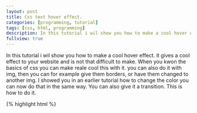 ```yaml
---
layout: post
title: Css text hover effect.
categories: [programming, tutorial]
tags: [css, html, programming]
description: In this tutorial i wil show you how to make a cool hover effect.
fullview: true
---
```


In this tutorial i wil show you how to make a cool hover effect. it gives a cool effect to your website and is not that difficult to make.
When you kwon the basics of css you can make reale cool this with it.
you can also do it with img, then you can for example give them borders, or have them changed to another img.
I showed you in an earlier tutorial how to change the color you can now do that in the same way.
You can also give it a transition.
This is how to do it. 

{% highlight html %}
<html>
  <head>
    <style>
      p.tutorial {
      color: green;
      font-weight: bold;
      }
      
      p.tutorial:hover {
      color: blue;
      font-weight: bold;
      transition: 0.8s;
      }
      </style>
    </head>
  <body> 
  <p class="tutorial">HOVER ME!!!</p>
  </body>
  </html>    
{% endhighlight %}

And this is the end result.
<html>
  <head>
    <style>
      p.tutorial {
      color: green;
      font-weight: bold;
      }
      
      p.tutorial:hover {
      color: blue;
      font-weight: bold;
      transition: 0.8s;
      }
      </style>
    </head>
  <body> 
  <p class="tutorial">HOVER ME!!!</p>
  </body>
  </html>
  
I hope you did it and learned something from it.
